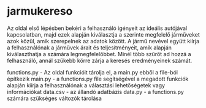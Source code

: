 # jarmukereso

Az oldal első lépésben bekéri a felhasználó igényeit az ideális autójával kapcsolatban, majd ezek alapján kiválasztja a szerinte megfelelő járműveket azok közül, amik  szerepelnek az adatok között. A jármű nevével együtt kiírja a felhasználónak a járművek árait és teljesítményeit, amik alapján kiválaszthatja a számára legmegfelelőbbet. Minél több szűrőt ad hozzá a felhasználó, annál szűkebb körre zárja a keresés eredményeinek számát.

functions.py - Az oldal funkcióit tárolja el, a main.py ebből a file-ból építkezik
main.py - a functions.py file segítségével a megadott funkciók alapján kiírja a felhasználónak a választási lehetőségetek vagy információkat
data.csv - az állandó adatbázis
data.py - a functions.py számára szükséges változók tárolása
